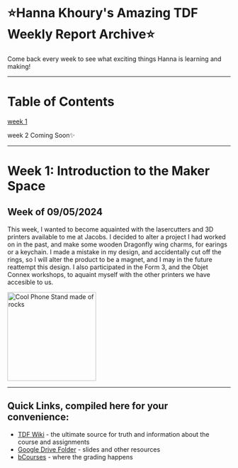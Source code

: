 # ⭐Hanna Khoury's Amazing TDF Weekly Report Archive⭐
Come back every week to see what exciting things Hanna is learning and making!

---
 
# Table of Contents
[week 1](README.md#week-1-example-report-1)

week 2 Coming Soon✨

---

# Week 1: Introduction to the Maker Space #
## Week of 09/05/2024

This week, I wanted to become aquainted with the lasercutters and 3D printers available to me at Jacobs. I decided to alter a project I had worked on in the past, and make some wooden Dragonfly wing charms, for earings or a keychain. I made a mistake in my design, and accidentally cut off the rings, so I will alter the product to be a magnet, and I may in the future reattempt this design. 
I also participated in the Form 3, and the Objet Connex workshops, to aquaint myself with the other printers we have accesible to us. 

<img width="200" alt="Cool Phone Stand made of rocks" src="assets/exampleimg.png">

---


## Quick Links, compiled here for your convenience: ##

- [TDF Wiki](https://github.com/Berkeley-MDes/24f-desinv-202/wiki) - the ultimate source for truth and information about the course and assignments
- [Google Drive Folder](https://drive.google.com/drive/u/0/folders/1DJ1b6sSDwHXX6NRcQYt10ivyQSgU0ND6) - slides and other resources
- [bCourses](https://bcourses.berkeley.edu/courses/1537533) - where the grading happens
